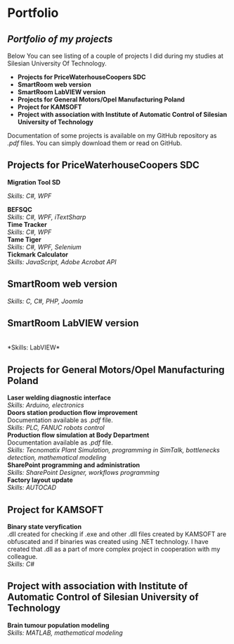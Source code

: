 Portfolio
========
## *Portfolio of my projects*

Below You can see listing of a couple of projects I did during my studies at Silesian University Of Technology.
* **Projects for PriceWaterhouseCoopers SDC**
* **SmartRoom web version**
* **SmartRoom LabVIEW version**
* **Projects for General Motors/Opel Manufacturing Poland**
* **Project for KAMSOFT**
* **Project with association with Institute of Automatic Control of Silesian University of Technology**

Documentation of some projects is available on my GitHub repository as *.pdf* files. You can simply download them or read on GitHub.

## Projects for PriceWaterhouseCoopers SDC
**Migration Tool SD**   


*Skills: C#, WPF*  


**BEFSQC**
<br />
*Skills: C#, WPF, iTextSharp*
<br />
**Time Tracker**
<br />
*Skills: C#, WPF*
<br />
**Tame Tiger**
<br />
*Skills: C#, WPF, Selenium*
<br />
**Tickmark Calculator**
<br />
*Skills: JavaScript, Adobe Acrobat API*

## SmartRoom web version  



*Skills: C, C#, PHP, Joomla*
<br />
## SmartRoom LabVIEW version
<br />
*Skills: LabVIEW*

## Projects for General Motors/Opel Manufacturing Poland
**Laser welding diagnostic interface**
<br />
*Skills: Arduino, electronics*
<br />
**Doors station production flow improvement**
<br />
Documentation available as *.pdf* file.
<br />
*Skills: PLC, FANUC robots control* 
<br />
**Production flow simulation at Body Department**
<br />
Documentation available as *.pdf* file.
<br />
*Skills: Tecnomatix Plant Simulation, programming in SimTalk, bottlenecks detection, mathematical modeling*
<br />
**SharePoint programming and administration**
<br />
*Skills: SharePoint Designer, workflows programming*
<br />
**Factory layout update**
<br />
*Skills: AUTOCAD*

## Project for KAMSOFT
**Binary state veryfication**
<br />
.dll created for checking if .exe and other .dll files created by KAMSOFT are obfuscated and if binaries was created using .NET technology. I have created that .dll as a part of more complex project in cooperation with my colleague.
<br />
*Skills: C#*

## Project with association with Institute of Automatic Control of Silesian University of Technology
**Brain tumour population modeling**
<br />
*Skills: MATLAB, mathematical modeling*
<br />
